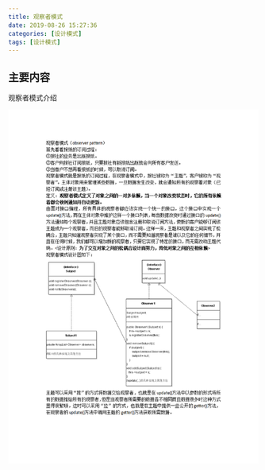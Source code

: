 ```yaml
---
title: 观察者模式
date: 2019-08-26 15:27:36
categories: [设计模式]
tags: [设计模式]
---
```


## 主要内容
观察者模式介绍
<!-- more -->
![观察者模式.png](2019-08-26-观察者模式/观察者模式.png)

